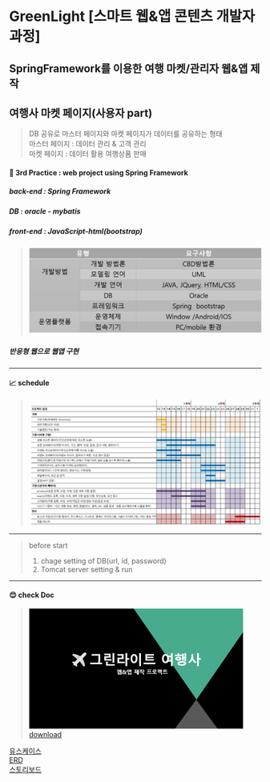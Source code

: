 
# GreenLight [스마트 웹&앱 콘텐츠 개발자과정]
## SpringFramework를 이용한 여행 마켓/관리자 웹&앱 제작
## 여행사 마켓 페이지(사용자 part)
 > DB 공유로 마스터 페이지와 마켓 페이지가 데이터를 공유하는 형태  
 > 마스터 페이지 : 데이터 관리 & 고객 관리  
 > 마켓 페이지 : 데이터 활용 여행상품 판매  
#### :pencil: 3rd Practice : web project using Spring Framework
##### back-end : Spring Framework
##### DB : oracle - mybatis
##### front-end : JavaScript-html(bootstrap)
  > ![config](https://github.com/msPark09/GreenLight_master/blob/master/doc/%EA%B0%9C%EB%B0%9C%ED%99%98%EA%B2%BD.png)
##### 반응형 웹으로 웹앱 구현
 
***

#### :chart_with_upwards_trend: schedule
 > ![schedule](https://github.com/msPark09/GreenLight_master/blob/master/doc/%EC%9D%BC%EC%A0%95.jpg)  


***

 > before start
 > 1. chage setting of DB(url, id, password)
 > 2. Tomcat server setting & run

***

#### :blush: check Doc
 > ![mainDoc](./doc/3차프로젝트ppt.gif)  
 > [download](./doc/3차프로젝트ppt.pptx)  

[유스케이스](./doc/마켓페이지유스케이스.pdf)  
[ERD](./doc/ERD.pdf)  
[스토리보드](./doc/스토리보드.pdf)  
